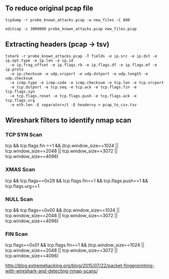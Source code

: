## To reduce original pcap file
```
tcpdump -r probe_known_attacks.pcap -w new_files -C 800
```
```
editcap -c 3000000 probe_known_attacks.pcap new_files.pcap
```
## Extracting headers (pcap -> tsv)
```
tshark -r probe_known_attacks.pcap -T fields -e ip.src -e ip.dst -e ip.opt.type -e ip.len -e ip.id 
  -e ip.frag_offset -e ip.flags.rb -e ip.flags.df -e ip.flags.mf -e ip.proto 
  -e ip.checksum -e udp.srcport -e udp.dstport -e udp.length -e udp.checksum 
  -e icmp.type -e icmp.code -e icmp.checksum -e tcp.len -e tcp.srcport 
  -e tcp.dstport -e tcp.seq -e tcp.ack -e tcp.flags.fin -e tcp.flags.syn 
  -e tcp.flags.reset -e tcp.flags.push -e tcp.flags.ack -e tcp.flags.urg 
  -e eth.len -E separator=/t -E header=y > pcap_to_csv.tsv
```

## Wireshark filters to identify nmap scan 
### TCP SYN Scan
tcp && tcp.flags.fin ==1 && (tcp.window_size==1024 || tcp.window_size==2048 || tcp.window_size==3072 || tcp.window_size==4096)

### XMAS Scan
tcp && tcp.flags==0x29 && tcp.flags.fin==1 && tcp.flags.push==1 && tcp.flags.urg==1

### NULL Scan
tcp && tcp.flags==0x00 && (tcp.window_size==1024 || tcp.window_size==2048 || tcp.window_size==3072 || tcp.window_size==4096)

### FIN Scan
tcp.flags==0x01 && tcp.flags.fin==1 && (tcp.window_size==1024 || tcp.window_size==2048 || tcp.window_size==3072 || tcp.window_size==4096)

http://blog.extremehacking.org/blog/2015/07/22/packet-fingerprinting-with-wireshark-and-detecting-nmap-scans/
